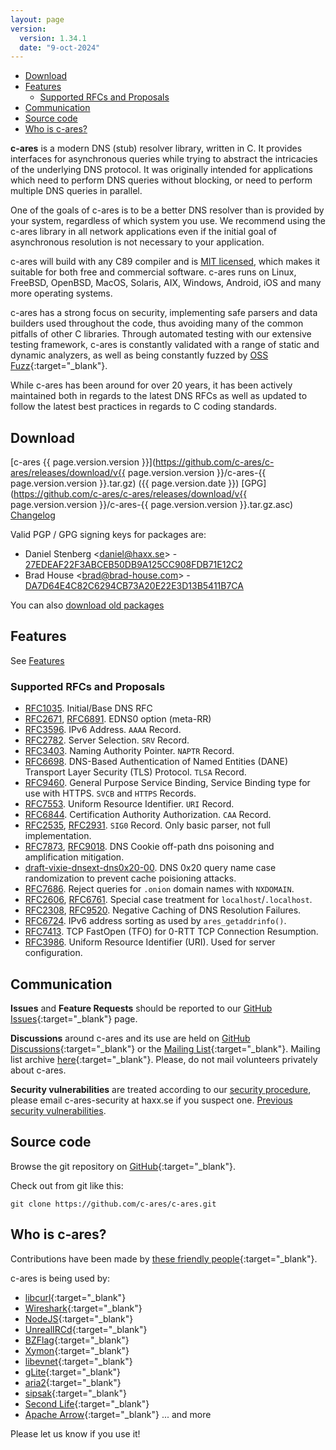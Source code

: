 ```yaml
---
layout: page
version:
  version: 1.34.1
  date: "9-oct-2024"
---
```


- [Download](#download)
- [Features](#features)
  - [Supported RFCs and Proposals](#supported-rfcs-and-proposals)
- [Communication](#communication)
- [Source code](#source-code)
- [Who is c-ares?](#who-is-c-ares)

**c-ares** is a modern DNS (stub) resolver library, written in C. It provides
interfaces for asynchronous queries while trying to abstract the intricacies of
the underlying DNS protocol.  It was originally intended for applications which
need to perform DNS queries without blocking, or need to perform multiple DNS
queries in parallel.

One of the goals of c-ares is to be a better DNS resolver than is provided by
your system, regardless of which system you use.  We recommend using
the c-ares library in all network applications even if the initial goal of
asynchronous resolution is not necessary to your application.

c-ares will build with any C89 compiler and is [MIT licensed](/license.html),
which makes it suitable for both free and commercial software. c-ares runs on
Linux, FreeBSD, OpenBSD, MacOS, Solaris, AIX, Windows, Android, iOS and many
more operating systems.

c-ares has a strong focus on security, implementing safe parsers and data
builders used throughout the code, thus avoiding many of the common pitfalls
of other C libraries.  Through automated testing with our extensive testing
framework, c-ares is constantly validated with a range of static and dynamic
analyzers, as well as being constantly fuzzed by [OSS Fuzz](https://github.com/google/oss-fuzz){:target="_blank"}.

While c-ares has been around for over 20 years, it has been actively maintained
both in regards to the latest DNS RFCs as well as updated to follow the latest
best practices in regards to C coding standards.

## Download

[c-ares {{ page.version.version }}](https://github.com/c-ares/c-ares/releases/download/v{{ page.version.version }}/c-ares-{{ page.version.version }}.tar.gz)
({{ page.version.date }})
[GPG](https://github.com/c-ares/c-ares/releases/download/v{{ page.version.version }}/c-ares-{{ page.version.version }}.tar.gz.asc)
[Changelog](/changelog.html)

Valid PGP / GPG signing keys for packages are:
 - Daniel Stenberg &lt;daniel@haxx.se&gt; - [27EDEAF22F3ABCEB50DB9A125CC908FDB71E12C2](https://keyserver.ubuntu.com/pks/lookup?op=get&search=0x27edeaf22f3abceb50db9a125cc908fdb71e12c2)
 - Brad House &lt;brad@brad-house.com&gt; - [DA7D64E4C82C6294CB73A20E22E3D13B5411B7CA](https://keyserver.ubuntu.com/pks/lookup?op=get&search=0xda7d64e4c82c6294cb73a20e22e3d13b5411b7ca)

You can also [download old packages](/download)

## Features

See [Features](/features)

### Supported RFCs and Proposals
- [RFC1035](https://datatracker.ietf.org/doc/html/rfc1035).
  Initial/Base DNS RFC
- [RFC2671](https://datatracker.ietf.org/doc/html/rfc2671),
  [RFC6891](https://datatracker.ietf.org/doc/html/rfc6891).
  EDNS0 option (meta-RR)
- [RFC3596](https://datatracker.ietf.org/doc/html/rfc3596).
  IPv6 Address. `AAAA` Record.
- [RFC2782](https://datatracker.ietf.org/doc/html/rfc2782).
  Server Selection. `SRV` Record.
- [RFC3403](https://datatracker.ietf.org/doc/html/rfc3403).
  Naming Authority Pointer. `NAPTR` Record.
- [RFC6698](https://datatracker.ietf.org/doc/html/rfc6698).
  DNS-Based Authentication of Named Entities (DANE) Transport Layer Security (TLS) Protocol.
  `TLSA` Record.
- [RFC9460](https://datatracker.ietf.org/doc/html/rfc9460).
  General Purpose Service Binding, Service Binding type for use with HTTPS.
  `SVCB` and `HTTPS` Records.
- [RFC7553](https://datatracker.ietf.org/doc/html/rfc7553).
  Uniform Resource Identifier. `URI` Record.
- [RFC6844](https://datatracker.ietf.org/doc/html/rfc6844).
  Certification Authority Authorization. `CAA` Record.
- [RFC2535](https://datatracker.ietf.org/doc/html/rfc2535),
  [RFC2931](https://datatracker.ietf.org/doc/html/rfc2931).
  `SIG0` Record. Only basic parser, not full implementation.
- [RFC7873](https://datatracker.ietf.org/doc/html/rfc7873),
  [RFC9018](https://datatracker.ietf.org/doc/html/rfc9018).
  DNS Cookie off-path dns poisoning and amplification mitigation.
- [draft-vixie-dnsext-dns0x20-00](https://datatracker.ietf.org/doc/html/draft-vixie-dnsext-dns0x20-00).
  DNS 0x20 query name case randomization to prevent cache poisioning attacks.
- [RFC7686](https://datatracker.ietf.org/doc/html/rfc7686).
  Reject queries for `.onion` domain names with `NXDOMAIN`.
- [RFC2606](https://datatracker.ietf.org/doc/html/rfc2606),
  [RFC6761](https://datatracker.ietf.org/doc/html/rfc6761).
  Special case treatment for `localhost`/`.localhost`.
- [RFC2308](https://datatracker.ietf.org/doc/html/rfc2308),
  [RFC9520](https://datatracker.ietf.org/doc/html/rfc9520).
  Negative Caching of DNS Resolution Failures.
- [RFC6724](https://datatracker.ietf.org/doc/html/rfc6724).
  IPv6 address sorting as used by `ares_getaddrinfo()`.
- [RFC7413](https://datatracker.ietf.org/doc/html/rfc7413).
  TCP FastOpen (TFO) for 0-RTT TCP Connection Resumption.
- [RFC3986](https://datatracker.ietf.org/doc/html/rfc3986).
  Uniform Resource Identifier (URI). Used for server configuration.

## Communication

**Issues** and **Feature Requests** should be reported to our
[GitHub Issues](https://github.com/c-ares/c-ares/issues){:target="_blank"} page.


**Discussions** around c-ares and its use are held on
[GitHub Discussions](https://github.com/c-ares/c-ares/discussions/categories/q-a){:target="_blank"}
or the [Mailing List](https://lists.haxx.se/mailman/listinfo/c-ares){:target="_blank"}.
Mailing list archive [here](https://lists.haxx.se/pipermail/c-ares/){:target="_blank"}.
Please, do not mail volunteers privately about c-ares.

**Security vulnerabilities** are treated according to our
[security procedure](/security.html),
please email c-ares-security at haxx.se if you suspect one.
[Previous security vulnerabilities](/vulns.html).

## Source code

Browse the git repository on [GitHub](https://github.com/c-ares/c-ares){:target="_blank"}.

Check out from git like this:
```
git clone https://github.com/c-ares/c-ares.git
```

## Who is c-ares?

Contributions have been made by [these friendly people](https://github.com/c-ares/c-ares/blob/master/AUTHORS){:target="_blank"}.

c-ares is being used by:
 - [libcurl](https://curl.haxx.se/libcurl/){:target="_blank"}
 - [Wireshark](https://www.wireshark.org/){:target="_blank"}
 - [NodeJS](https://nodejs.org/){:target="_blank"}
 - [UnrealIRCd](https://www.unrealircd.com/){:target="_blank"}
 - [BZFlag](http://www.bzflag.org/){:target="_blank"}
 - [Xymon](http://xymon.sourceforge.net/){:target="_blank"}
 - [libevnet](http://www.25thandclement.com/~william/projects/libevnet.html){:target="_blank"}
 - [gLite](http://glite.web.cern.ch/glite/){:target="_blank"}
 - [aria2](https://aria2.github.io/){:target="_blank"}
 - [sipsak](http://sipsak.org/){:target="_blank"}
 - [Second Life](http://secondlife.com/){:target="_blank"}
 - [Apache Arrow](https://arrow.apache.org/){:target="_blank"}
... and more

Please let us know if you use it!

